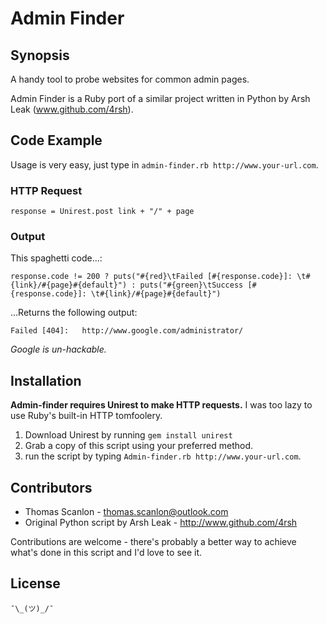 # Admin Finder

## Synopsis
A handy tool to probe websites for common admin pages.

Admin Finder is a Ruby port of a similar project written in Python by Arsh Leak (www.github.com/4rsh).

## Code Example
Usage is very easy, just type in `admin-finder.rb http://www.your-url.com`.

### HTTP Request
```
response = Unirest.post link + "/" + page
```

### Output
This spaghetti code...:
```
response.code != 200 ? puts("#{red}\tFailed [#{response.code}]: \t#{link}/#{page}#{default}") : puts("#{green}\tSuccess [#{response.code}]: \t#{link}/#{page}#{default}")
```

...Returns the following output:
```
Failed [404]:   http://www.google.com/administrator/
```
*Google is un-hackable.*

## Installation
**Admin-finder requires Unirest to make HTTP requests.** I was too lazy to use Ruby's built-in HTTP tomfoolery.

1. Download Unirest by running `gem install unirest`
2. Grab a copy of this script using your preferred method.
3. run the script by typing `Admin-finder.rb http://www.your-url.com`.

## Contributors
- Thomas Scanlon - <thomas.scanlon@outlook.com>
- Original Python script by Arsh Leak - <http://www.github.com/4rsh>

Contributions are welcome - there's probably a better way to achieve what's done in this script and I'd love to see it.

## License
`¯\_(ツ)_/¯`
